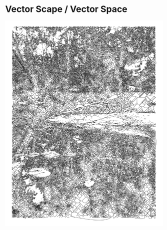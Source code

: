 # Vector Scape / Vector Space

<div align="center">
  <a href="https://github.com/nanotheatre/Vector-Scape/blob/main/Polyptychs/Polyptych-01.ipynb">
    <img src="x2000/15-08-2020-21-x2000.png">
  </a>
</div>



